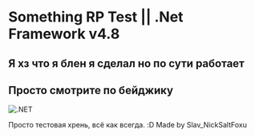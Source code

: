# Something RP Test || .Net Framework v4.8
## Я хз что я блен я сделал но по сути работает
## Просто смотрите по бейджику
![.NET](https://github.com/L0calSerVe4/somethingRP-TEST/workflows/.NET/badge.svg?branch=main)

Просто тестовая хрень, всё как всегда. :D
Made by Slav_NickSaltFoxu


